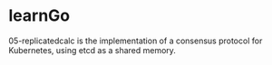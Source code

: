 # learnGo

05-replicatedcalc is the implementation of a consensus protocol for Kubernetes, using etcd as a shared memory.

